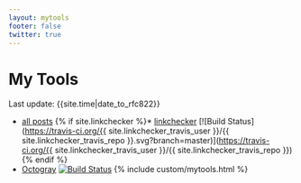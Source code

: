 ```yaml
---
layout: mytools
footer: false
twitter: true
---
```


# My Tools

Last update: {{site.time|date_to_rfc822}}

* [all posts](/posts.html)
{% if site.linkchecker %}* [linkchecker](/linkchecker.html) [![Build Status](https://travis-ci.org/{{ site.linkchecker_travis_user }}/{{ site.linkchecker_travis_repo }}.svg?branch=master)](https://travis-ci.org/{{ site.linkchecker_travis_user }}/{{ site.linkchecker_travis_repo }}){% endif %}
* [Octogray](https://github.com/rcmdnk/octogray) [![Build Status](https://travis-ci.org/rcmdnk/octogray.svg?branch=master)](https://travis-ci.org/rcmdnk/octogray)
{% include custom/mytools.html %}
